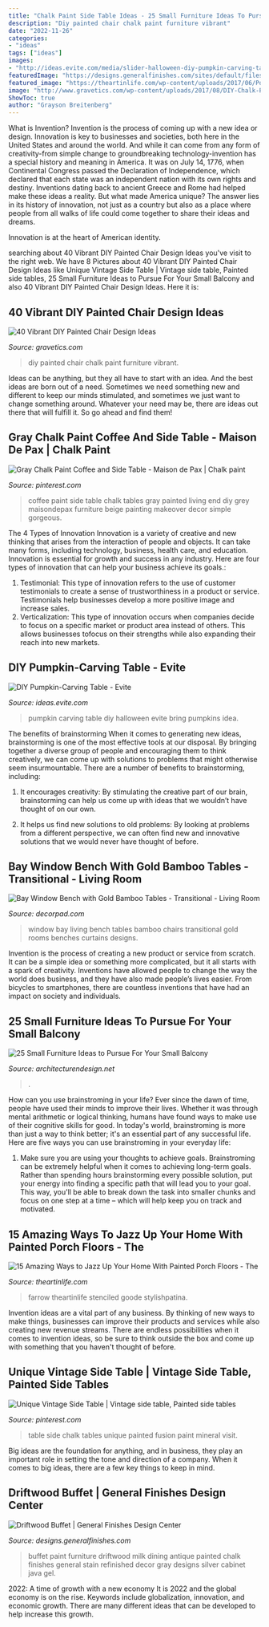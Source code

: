 ```yaml
---
title: "Chalk Paint Side Table Ideas - 25 Small Furniture Ideas To Pursue For Your Small Balcony"
description: "Diy painted chair chalk paint furniture vibrant"
date: "2022-11-26"
categories:
- "ideas"
tags: ["ideas"]
images:
- "http://ideas.evite.com/media/slider-halloween-diy-pumpkin-carving-table-ahp.jpg"
featuredImage: "https://designs.generalfinishes.com/sites/default/files/post-images/scd-gray-erin-20161024-silver-s-vintage-buffet-driftwood-milk-paint-java-gel-stain-general-finishes.jpg"
featured_image: "https://theartinlife.com/wp-content/uploads/2017/06/Porch-8-The-ART-In-LIFE.jpg"
image: "http://www.gravetics.com/wp-content/uploads/2017/08/DIY-Chalk-Paint-Furniture-Ideas.jpg"
ShowToc: true
author: "Grayson Breitenberg"
---
```



What is Invention?
Invention is the process of coming up with a new idea or design. Innovation is key to businesses and societies, both here in the United States and around the world. And while it can come from any form of creativity-from simple change to groundbreaking technology-invention has a special history and meaning in America.
It was on July 14, 1776, when Continental Congress passed the Declaration of Independence, which declared that each state was an independent nation with its own rights and destiny. Inventions dating back to ancient Greece and Rome had helped make these ideas a reality. But what made America unique? The answer lies in its history of innovation, not just as a country but also as a place where people from all walks of life could come together to share their ideas and dreams.

Innovation is at the heart of American identity.

	

		
searching about 40 Vibrant DIY Painted Chair Design Ideas you've visit to the right web. We have 8 Pictures about 40 Vibrant DIY Painted Chair Design Ideas like Unique Vintage Side Table | Vintage side table, Painted side tables, 25 Small Furniture Ideas to Pursue For Your Small Balcony and also 40 Vibrant DIY Painted Chair Design Ideas. Here it is:
		
    
## 40 Vibrant DIY Painted Chair Design Ideas

<img loading=lazy src="http://www.gravetics.com/wp-content/uploads/2017/08/DIY-Chalk-Paint-Furniture-Ideas.jpg" onerror="this.onerror=null;this.src='https://tse2.mm.bing.net/th?id=OIP.iD7nBk0XLgfU3K5AGmONGAHaLH&amp;pid=15.1';" alt="40 Vibrant DIY Painted Chair Design Ideas">

_Source: gravetics.com_

>diy painted chair chalk paint furniture vibrant. 

	

Ideas can be anything, but they all have to start with an idea. And the best ideas are born out of a need. Sometimes we need something new and different to keep our minds stimulated, and sometimes we just want to change something around. Whatever your need may be, there are ideas out there that will fulfill it. So go ahead and find them!

    
## Gray Chalk Paint Coffee And Side Table - Maison De Pax | Chalk Paint

<img loading=lazy src="https://i.pinimg.com/736x/8f/be/9b/8fbe9b0ba001fcaad44ddddfac4bff38--paint-coffee-tables-white-coffee-tables.jpg" onerror="this.onerror=null;this.src='https://tse4.mm.bing.net/th?id=OIP.jHl_NGs8aC3wcnrlVUyeCwHaLH&amp;pid=15.1';" alt="Gray Chalk Paint Coffee and Side Table - Maison de Pax | Chalk paint">

_Source: pinterest.com_

>coffee paint side table chalk tables gray painted living end diy grey maisondepax furniture beige painting makeover decor simple gorgeous. 

	

The 4 Types of Innovation
Innovation is a variety of creative and new thinking that arises from the interaction of people and objects. It can take many forms, including technology, business, health care, and education. Innovation is essential for growth and success in any industry. Here are four types of innovation that can help your business achieve its goals.: 
1. Testimonial: This type of innovation refers to the use of customer testimonials to create a sense of trustworthiness in a product or service. Testimonials help businesses develop a more positive image and increase sales. 
2. Verticalization: This type of innovation occurs when companies decide to focus on a specific market or product area instead of others. This allows businesses tofocus on their strengths while also expanding their reach into new markets. 

    
## DIY Pumpkin-Carving Table - Evite

<img loading=lazy src="http://ideas.evite.com/media/slider-halloween-diy-pumpkin-carving-table-ahp.jpg" onerror="this.onerror=null;this.src='https://tse1.mm.bing.net/th?id=OIP.6nNTZ38OIYjG-wQBxAbSmAHaE8&amp;pid=15.1';" alt="DIY Pumpkin-Carving Table - Evite">

_Source: ideas.evite.com_

>pumpkin carving table diy halloween evite bring pumpkins idea. 

	

The benefits of brainstorming
When it comes to generating new ideas, brainstorming is one of the most effective tools at our disposal. By bringing together a diverse group of people and encouraging them to think creatively, we can come up with solutions to problems that might otherwise seem insurmountable.
There are a number of benefits to brainstorming, including:

1. It encourages creativity: By stimulating the creative part of our brain, brainstorming can help us come up with ideas that we wouldn’t have thought of on our own.

2. It helps us find new solutions to old problems: By looking at problems from a different perspective, we can often find new and innovative solutions that we would never have thought of before.


    
## Bay Window Bench With Gold Bamboo Tables - Transitional - Living Room

<img loading=lazy src="https://cdn.decorpad.com/photos/2017/05/31/brass-nailhead-wingback-chairs.jpg" onerror="this.onerror=null;this.src='https://tse3.mm.bing.net/th?id=OIP.iJEMI6nsdTHV5zVJEzkRGwHaKK&amp;pid=15.1';" alt="Bay Window Bench with Gold Bamboo Tables - Transitional - Living Room">

_Source: decorpad.com_

>window bay living bench tables bamboo chairs transitional gold rooms benches curtains designs. 

	

Invention is the process of creating a new product or service from scratch. It can be a simple idea or something more complicated, but it all starts with a spark of creativity. Inventions have allowed people to change the way the world does business, and they have also made people’s lives easier. From bicycles to smartphones, there are countless inventions that have had an impact on society and individuals.

    
## 25 Small Furniture Ideas To Pursue For Your Small Balcony

<img loading=lazy src="https://cdn.architecturendesign.net/wp-content/uploads/2016/05/AD-Small-Furniture-Ideas-to-Pursue-For-Your-Small-Balcony-01.jpg" onerror="this.onerror=null;this.src='https://tse4.mm.bing.net/th?id=OIP.OJ8U2r8CVhnHqIqnUiO4YQHaJ4&amp;pid=15.1';" alt="25 Small Furniture Ideas to Pursue For Your Small Balcony">

_Source: architecturendesign.net_

>. 

	

How can you use brainstroming in your life?
Ever since the dawn of time, people have used their minds to improve their lives. Whether it was through mental arithmetic or logical thinking, humans have found ways to make use of their cognitive skills for good. In today's world, brainstroming is more than just a way to think better; it's an essential part of any successful life. Here are five ways you can use brainstroming in your everyday life: 
1) Make sure you are using your thoughts to achieve goals. Brainstroming can be extremely helpful when it comes to achieving long-term goals. Rather than spending hours brainstorming every possible solution, put your energy into finding a specific path that will lead you to your goal. This way, you'll be able to break down the task into smaller chunks and focus on one step at a time – which will help keep you on track and motivated.

    
## 15 Amazing Ways To Jazz Up Your Home With Painted Porch Floors - The

<img loading=lazy src="https://theartinlife.com/wp-content/uploads/2017/06/Porch-8-The-ART-In-LIFE.jpg" onerror="this.onerror=null;this.src='https://tse1.mm.bing.net/th?id=OIP.rC8od5CMxPsEp_sC6PnzugHaJ4&amp;pid=15.1';" alt="15 Amazing Ways to Jazz Up Your Home With Painted Porch Floors - The">

_Source: theartinlife.com_

>farrow theartinlife stenciled goode stylishpatina. 

	

Invention ideas are a vital part of any business. By thinking of new ways to make things, businesses can improve their products and services while also creating new revenue streams. There are endless possibilities when it comes to invention ideas, so be sure to think outside the box and come up with something that you haven't thought of before.

    
## Unique Vintage Side Table | Vintage Side Table, Painted Side Tables

<img loading=lazy src="https://i.pinimg.com/736x/3c/85/cc/3c85ccdc04888fc16d560e92231966d5.jpg" onerror="this.onerror=null;this.src='https://tse4.mm.bing.net/th?id=OIP.6tmTpNcZGA7q3PbFU09FaQHaJ3&amp;pid=15.1';" alt="Unique Vintage Side Table | Vintage side table, Painted side tables">

_Source: pinterest.com_

>table side chalk tables unique painted fusion paint mineral visit. 

	

Big ideas are the foundation for anything, and in business, they play an important role in setting the tone and direction of a company. When it comes to big ideas, there are a few key things to keep in mind. 

    
## Driftwood Buffet | General Finishes Design Center

<img loading=lazy src="https://designs.generalfinishes.com/sites/default/files/post-images/scd-gray-erin-20161024-silver-s-vintage-buffet-driftwood-milk-paint-java-gel-stain-general-finishes.jpg" onerror="this.onerror=null;this.src='https://tse3.mm.bing.net/th?id=OIP.NwJ9Lc1moZuOaLcs8EJOGgHaJ4&amp;pid=15.1';" alt="Driftwood Buffet | General Finishes Design Center">

_Source: designs.generalfinishes.com_

>buffet paint furniture driftwood milk dining antique painted chalk finishes general stain refinished decor gray designs silver cabinet java gel. 

	

2022: A time of growth with a new economy
It is 2022 and the global economy is on the rise. Keywords include globalization, innovation, and economic growth. There are many different ideas that can be developed to help increase this growth.

